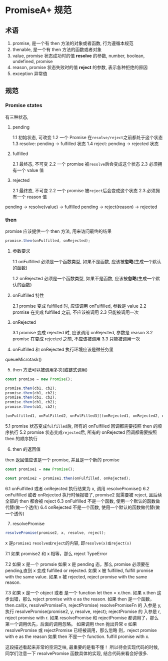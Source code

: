 # PromiseA+ 规范

## 术语

1. promise, 是一个有 then 方法的对象或者函数, 行为遵循本规范
2. thenable, 是一个有 then 方法的函数或者对象
3. value, promise 状态成功时的值 **resolve** 的参数, number, boolean, undefined, promise
4. reason, promise 状态失败时的值 **reject** 的参数, 表示各种拒绝的原因
5. exception 异常值

## 规范

### Promise states

有三种状态,

1. pending

   1.1 初始状态, 可改变 1.2 一个 Promise 在`resolve/reject`之前都处于这个状态 1.3 resolve: pending -> fulfilled 状态 1.4 reject: pending -> rejected 状态

2. fulfilled

   2.1 最终态, 不可变 2.2 一个 promise 被`resolve`后会变成这个状态 2.3 必须拥有一个 value 值

3. rejected

   2.1 最终态, 不可变 2.2 一个 promise 被`reject`后会变成这个状态 2.3 必须拥有一个 reason 值

pending -> resolve(value) -> fulfilled pending -> reject(reason) -> rejected

### then

promise 应该提供一个 then 方法, 用来访问最终的结果

```js
promise.then(onFulfilled, onRejected);
```

1. 参数要求

   1.1 onFulfilled 必须是一个函数类型, 如果不是函数, 应该被**忽略**(生成一个默认的函数)

   1.2 onRejected 必须是一个函数类型, 如果不是函数, 应该被**忽略**(生成一个默认的函数)

2. onFulfilled 特性

   2.1 promise 变成 fulfilled 时, 应该调用 onFulfilled, 参数是 value 2.2 promise 在变成 fulfilled 之前, 不应该被调用 2.3 只能被调用一次

3. onRejected

   3.1 promise 变成 rejected 时, 应该调用 onRejected, 参数是 reason 3.2 promise 在变成 rejected 之前, 不应该被调用 3.3 只能被调用一次

4. onFulfilled 和 onRejected 执行环境应该是微任务里

queueMicrotask()

5. then 方法可以被调用多次(或链式调用)

```js
const promise = new Promise();

promise.then(cb1, cb2);
promise.then(cb1, cb2);
promise.then(cb1, cb2);
promise.then(cb1, cb2);
promise.then(cb1, cb2);

[onFulfilled1, onFulFilled2, onFulFilled3][(onRejected1, onRejected2, onRejected3)];
```

5.1 promise 状态变成`fulfilled`后, 所有的 onFulfilled 回调都需要按照 then 的顺序执行 5.2 promise 状态变成`rejected`后, 所有的 onRejected 回调都需要按照 then 的顺序执行

6. then 的返回值

then 返回值应该是一个 promise, 并且是一个新的 promise

```js
const promise1 = new Promise();

const promise2 = promise1.then(onFulfilled, onRejected);
```

6.1 onFulfilled 或者 onRejected 执行结果为 x, 调用 resolvePromise() 6.2 onFulfilled 或者 onRejected 执行时候报错了, promise2 就需要被 reject, 且后续全部的 then 都会被 reject 6.3 onFulfilled 不是一个函数, 使用一个默认的函数做代替(做一个透传) 6.4 onRejected 不是一个函数, 使用一个默认的函数做代替(做一个透传)

7. resolvePromise

```js
resolvePromise(promise2, x, resolve, reject);
```

x 是`promise1` `resolve或reject`的内容, 即`resolve(x)或reject(x)`

7.1 如果 promise2 和 x 相等，那么 reject TypeError

7.2 如果 x 是一个 promsie 如果 x 是 pending 态，那么 promise 必须要在 pending,直到 x 变成 fulfilled or rejected. 如果 x 被 fulfilled, fulfill promise with the same value. 如果 x 被 rejected, reject promise with the same reason.

7.3 如果 x 是一个 object 或者 是一个 function let then = x.then. 如果 x.then 这步出错，那么 reject promise with e as the reason. 如果 then 是一个函数，then.call(x, resolvePromiseFn, rejectPromise) resolvePromiseFn 的 入参是 y, 执行 resolvePromise(promise2, y, resolve, reject); rejectPromise 的 入参是 r, reject promise with r. 如果 resolvePromise 和 rejectPromise 都调用了，那么第一个调用优先，后面的调用忽略。 如果调用 then 抛出异常 e 如果 resolvePromise 或 rejectPromise 已经被调用，那么忽略 则，reject promise with e as the reason 如果 then 不是一个 function. fulfill promise with x.

这段描述看起来非常的空洞乏味, 最重要的是看不懂！ 所以待会实现代码的时候, 同学们注意一下 resolvePromise 函数具体的实现, 结合代码来看会好很多.
